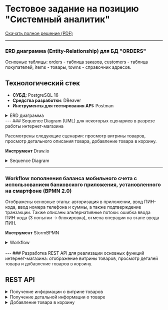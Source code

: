 # Тестовое задание на позицию "Системный аналитик"

[Скачать полное решение (PDF)](https://raw.githubusercontent.com/ElenaDanchenko/TEST_FOR_SA/main/Тестовое%20задание%20на%20позицию%20Системный%20аналитик_Данченко_Елена.pdf)

--- 
### ERD диаграмма (Entity-Relationship) для БД "ORDERS"

Основные таблицы: orders - таблица заказов, customers - таблица покупателей, items - товары, towns - справочник адресов.

## Технологический стек
- **СУБД**: PostgreSQL 16
- **Средства разработки**:  DBeaver
- **Инструменты для тестирования API:** Postman
    
<details>
<br>
<summary>ERD диаграмма</summary>
</details>
--- 
### Sequence Diagram (UML) для некоторых сценариев в разрезе работы интернет-магазина

Рассмотрены следующие сценарии: просмотр витрины товаров, просмотр детального описания товара, добавление товара в корзину.

**Инструмент** Draw.io

<details>
<br>
<summary>Sequence Diagram</summary>

</details>

--- 
### Workflow пополнения баланса мобильного счета с использованием банковского приложения, установленного на смартфоне (BPMN 2.0)

Отображены основные этапы: авторизация в приложении, ввод ПИН-кода, ввод номера телефона и суммы, а также подтверждение транзакции. 
Также описаны альтернативные потоки:  ошибка ввода ПИН-кода (3 попытки → блокировка), отмена операции на этапе ввода ПИН.

**Инструмент** StormBPMN

<details>
<br>
<summary>Workflow</summary>
[Тестовое _Пополнение баланса мобильного_ (1).pdf](https://github.com/user-attachments/files/21565880/_._.1.pdf)
</details>
<br>
---
### Разработка REST API для реализации основных функций интернет-магазина: отображение витрины товаров, просмотр деталей товара и добавление товаров в корзину.

## REST API

<details>
<br>
<summary>Получение информации о витрине товаров</summary>

Данный эндпойнт позволяет запросить информацию для отображения витрины товаров.

### Метод и путь

| Метод | Путь      |
| ----- | --------- |
| GET   | `/catalog` |

### Поля ответа

| Наименование    | Тип данных | Описание                       |
| --------------- | ---------- | ------------------------------ |
| name            | string     | наименование товара            |
| production      | string     | наименование производителя    |
| price           | string     | цена товара                    |
| img_src         | string     | ссылка на изображение товара   |
| id              | number     | уникальный идентификатор товара |

### Пример запроса

Используя `curl`:

```bash
curl \
http://127.0.0.1:1234/v1/catalog

### Пример запроса

Используя `curl`:

```bash
curl \
http://127.0.0.1:1234/v1/catalog

{
  "catalog": [
    {
      "name": "Фигурка Эльвира",
      "production": "Neca",
      "price": "5000.0",
      "img_src": "images/figures/neca/34679",
      "id": 45678
    },
    {
      "name": "Фигурка Кендимен",
      "production": "Trick or Treat",
      "price": "4700.0",
      "img_src": "images/figures/trick_or_treat/89641",
      "id": 75678
    }
  ]
}
<br>

```
</details>
<details>
<br>
<summary>Получение детальной информации о товаре</summary>

Данный эндпойнт позволяет запросить информацию для отображения детальной информации о товаре.

### Метод и путь
| Метод | Путь      |
| ----- | --------- |
| GET   | `/details/item?id=:id` |
| GET   | `/details/item /:id` |

### Параметры запроса

| Наименование | Тип данных |Значение по умолчанию  | Обязательность |Описание |
| ----- | --------- | --------- | --------- | --------- |
| id   | integer |-  |+ |уникальный идентификатор товара  |

### Поля ответа

|Наименование	|Тип данных|	Описание|
| ----- | --------- |---------|
| name | string|	наименование товара|
| production | string| наименование производителя|
| price | string | цена товара|
| imgs_src | array |список ссылок на изображения товара|
| id | number |уникальный идентификатор товара|
| productType | string | тип продукта|
| size |string|	размер товара |
| material | string | материал товара|
| modelNumber | string|	наименование модели товара|
| description | string	|описание товара|


### Пример запроса

Используя `curl`:

```bash
curl \
http://127.0.0.1:1234/v1/details/item?id=45678

Пример ответа:

    {
      "name": "Фигурка Эльвира",
      "production": "Neca",
      "price": "5000.0",
      "imgs_src": [
		"images/figures/neca/34679", 
		"images/figures/neca/34680",
           "images/figures/neca/34681",
		"images/figures/neca/34682",
        	"images/figures/neca/34683" 
	 ],
      "id": 45678,
      "productType": "Подвижная фигурка",
      "size": "18 см",
      "material": "Пластик, ткань",
      "modelNumber": "NC1437",
      "description": "В конце полнометражных приключений \"Эльвиры, 	повелительницы тьмы\", наша угарная героиня отыгрывает образ 	ныне экшн-пенсионеров, а тогда в 80-х звезд типа Арнольда и 	Сильвестра, вооружившись воинственной раскраской и мощной 	базукой - именно этот облик точнехонько воспроизвели NECA, уже 	выдавших идеальные версии фигурок Эльвиры.\n\n И тут без 	идеальности не обошлось, то же анатомически и пропорционально 	верное подвижное тело облачено в \"укороченный\" вариант 	тканевого платья, сменные лица все также превосходно 	скульптированы и окрашены цифровым образом, пышная прическа 	детализирована, ну а комплект содержит ту самую базуку и 	колдовской гримуар, который отлично будет смотреться и в руках 	других версий Эльвир"
    }
```
</details>

<details>
<br>
<summary>Добавление товара в корзину</summary>

Этот эндпойнт позволяет добавить товар в корзину.

### Метод и путь
| Метод | Путь      |
| ----- | --------- |
| POST  | `/cart` |

### Параметры запроса

| Наименование | Тип данных | Значение по умолчанию | Обязательность  | Описание |
| ----- | --------- |--------- | --------- | --------- |
| cart_id | number | - | + | уникальный идентификатор корзины пользователя |
| item_id | number| - | + | уникальный идентификатор товара |
| quantity | number | 1 | - | количество единиц товара |

### Поля ответа

|Наименование	|Тип данных|	Описание|
| ----- | --------- |---------|
| success | true/false | статус выполнения запроса |
| remains_of_item  | number | количество, оставшихся доступных для заказа единиц данного товара |

### Пример запроса

Используя `curl`:

```bash
curl \
-X POST \
-d '{
    "cart_id": 7601,
    "item_id": 45678,
    "quantity": 5
}'\
http://127.0.0.1:1234/v1/cart 

Пример ответа:
{
  "success": true,
  "remains_of_item": 5
}
```
</details>
